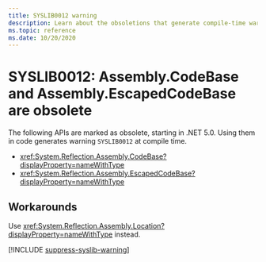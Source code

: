 ```yaml
---
title: SYSLIB0012 warning
description: Learn about the obsoletions that generate compile-time warning SYSLIB0012.
ms.topic: reference
ms.date: 10/20/2020
---
```

# SYSLIB0012: Assembly.CodeBase and Assembly.EscapedCodeBase are obsolete

The following APIs are marked as obsolete, starting in .NET 5.0. Using them in code generates warning `SYSLIB0012` at compile time.

- <xref:System.Reflection.Assembly.CodeBase?displayProperty=nameWithType>
- <xref:System.Reflection.Assembly.EscapedCodeBase?displayProperty=nameWithType>

## Workarounds

Use <xref:System.Reflection.Assembly.Location?displayProperty=nameWithType> instead.

[!INCLUDE [suppress-syslib-warning](../../../../includes/suppress-syslib-warning.md)]
